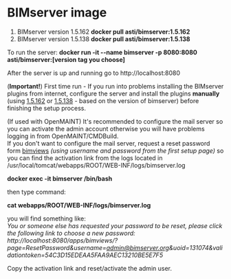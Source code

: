 # BIMserver image

1. BIMserver version 1.5.162 <b>docker pull asti/bimserver:1.5.162</b>
2. BIMserver version 1.5.138 <b>docker pull asti/bimserver:1.5.138</b>

To run the server:
<b>docker run -it --name bimserver -p 8080:8080 asti/bimserver:[version tag you choose]</b>

After the server is up and running go to http://localhost:8080

(<b>Important!</b>)
First time run - If you run into problems installing the BIMserver plugins from internet, configure the server and install the plugins  <b>manually</b> (using <a href="https://github.com/astmnk/docker-bimserver/raw/main/bimserver_1.5.162_plugins.zip">1.5.162</a> or <a href="https://github.com/astmnk/docker-bimserver/raw/main/bimserver_1.5.138_plugins.zip">1.5.138</a> - based on the version of bimserver) before finishing the setup process.</br>

(If used with OpenMAINT) It's recommended to configure the mail server so you can activate the admin account otherwise you will have problems logging in from OpenMAINT/CMDBuild.</br>
If you don't want to configure the mail server, request a reset password form <a href='http://localhost:8080/apps/bimviews/'>bimviews</a> <i>(using username and password from the first setup page)</i> so you can find the activation link from the logs located in /usr/local/tomcat/webapps/ROOT/WEB-INF/logs/bimserver.log

<b>docker exec -it bimserver /bin/bash</b>

then type command:

<b>cat webapps/ROOT/WEB-INF/logs/bimserver.log</b>

you will find something like: </br>
<i>
You or someone else has requested your password to be reset, please click the following link to choose a new password: http://localhost:8080/apps/bimviews/?page=ResetPassword&username=admin@bimserver.org&uoid=131074&validationtoken=54C3D15EDEAA5FAA9AEC13210BE5E7F5
</i>

Copy the activation link and reset/activate the admin user.
